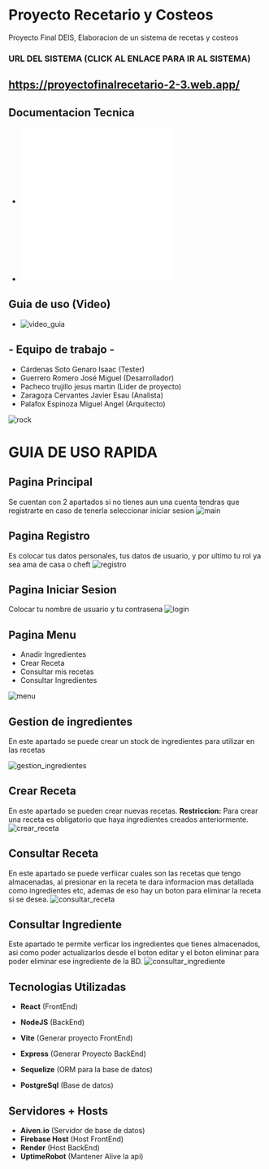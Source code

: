 # Proyecto Recetario y Costeos
Proyecto Final DEIS, Elaboracion de un sistema de recetas y costeos 

### URL DEL SISTEMA (CLICK AL ENLACE PARA IR AL SISTEMA)
## https://proyectofinalrecetario-2-3.web.app/


## Documentacion Tecnica 
* ![Análisis del negocio casos de uso](imgs/casos_uso.pdf)
* ![Análisis del negocio proyecto](imgs/analisis.pdf)

## Guia de uso (Video)
* ![video_guia](https://drive.google.com/file/d/1N_TFwwpKlz_qFMea56u3Elr_uXDj302U/view?usp=drive_link)
  
## - Equipo de trabajo -
* Cárdenas Soto Genaro Isaac (Tester)
* Guerrero Romero José Miguel (Desarrollador)
* Pacheco trujillo jesus martin (Lider de proyecto)
* Zaragoza Cervantes Javier Esau (Analista)
* Palafox Espinoza Miguel Angel (Arquitecto)

![rock](imgs/rock.jpg)

# GUIA DE USO RAPIDA

## Pagina Principal
Se cuentan con 2 apartados si no tienes aun una cuenta tendras que registrarte en caso de tenerla seleccionar iniciar sesion 
![main](imgs/main.jpg)

## Pagina Registro
Es colocar tus datos personales, tus datos de usuario, y por ultimo tu rol ya sea ama de casa o cheft 
![registro](imgs/registro.jpg)

## Pagina Iniciar Sesion
Colocar tu nombre de usuario y tu contrasena
![login](imgs/login.jpg)

## Pagina Menu 
* Anadir Ingredientes 
* Crear Receta 
* Consultar mis recetas 
* Consultar Ingredientes

![menu](imgs/menu.jpg)

## Gestion de ingredientes
En este apartado se puede crear un stock de ingredientes para utilizar en las recetas

![gestion_ingredientes](imgs/gestion_ingredientes.jpg)

## Crear Receta
En este apartado se pueden crear nuevas recetas.
**Restriccion:** Para crear una receta es obligatorio que haya ingredientes creados anteriormente.
![crear_receta](imgs/crear_receta.jpg)

## Consultar Receta
En este apartado se puede verfiicar cuales son las recetas que tengo almacenadas, al presionar en la receta te dara informacion mas detallada como ingredientes etc, ademas de eso hay  un boton para eliminar la receta si se desea.
![consultar_receta](imgs/consultar_receta.jpg)

## Consultar Ingrediente 
Este apartado te permite verficar los ingredientes que tienes almacenados, asi como poder actualizarlos desde el boton editar y el boton eliminar para poder eliminar ese ingrediente de la BD.
![consultar_ingrediente](imgs/consultar_ingrediente.jpg)


## Tecnologias Utilizadas 

* **React** (FrontEnd)
* **NodeJS** (BackEnd)

* **Vite** (Generar proyecto FrontEnd)
* **Express** (Generar Proyecto BackEnd)
* **Sequelize** (ORM para la base de datos)
* **PostgreSql** (Base de datos)

## Servidores + Hosts
* **Aiven.io** (Servidor de base de datos)
* **Firebase Host** (Host FrontEnd)
* **Render** (Host BackEnd)
* **UptimeRobot** (Mantener Alive la api)
